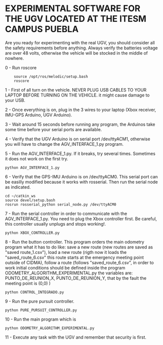 
# EXPERIMENTAL SOFTWARE FOR THE UGV LOCATED AT THE ITESM CAMPUS PUEBLA
Are you ready for experimenting with the real UGV, you should consider all the safety requirements before anything. Always verify the batteries voltage are over 48 volts, otherwise the vehicle will be stocked in the middle of nowhere. 

0 - Run roscore

        source /opt/ros/melodic/setup.bash
        roscore
        
1 - First of all turn on the vehicle. NEVER PLUG USB CABLES TO YOUR LAPTOP BEFORE TURNING ON THE VEHICLE. it might cause damage to your USB.

2 - Once everything is on, plug in the 3 wires to your laptop (Xbox receiver, IMU-GPS Arduino, UGV Arduino).

3 - Wait around 15 seconds before running any program, the Arduinos take some time before your serial ports are available.

4 - Verify that the UGV Arduino is on serial port /dev/ttyACM1, otherwise you will have to change the AGV_INTERFACE_1.py program.

5 - Run the AGV_INTERFACE_1.py. If it breaks, try several times. Sometimes it does not work on the first try.

    python AGV_INTERFACE_1.py
6 - Verify that the GPS-IMU Arduino is on /dev/ttyACM0. This serial port can be easilly modified because it works with rosserial. Then run the serial node as indicated.
    
    cd ~/catkin_ws
    source devel/setup.bash
    rosrun rosserial_python serial_node.py /dev/ttyACM0
    
7 - Run the serial controller in order to communicate with the AGV_INTERFACE_1.py. You need to plug the Xbox controller first. Be careful, this controller usually unplugs and stops working!.

    python XBOX_CONTROLLER.py
    
8 - Run the button controller. This program orders the main odometry program what it has to do like: save a new route (new routes are saved as "saved route_1.csv"), load a new route (rigth now it loads the "saved_route_6.csv" this route starts at the emergency meeting point outside of CIDMA), follow a route (follows "saved_route_6.csv", in order to work initial conditions should be defined inside the program ODOMETRY_ALGORITHM_EXPERIMENTAL.py the variables are: PUNTO_DE_REUNION_X, PUNTO_DE_REUNION_Y, that by the fault the meeting point is (0,0) )

    python CONTROL_INTEGRADO.py
    
9 - Run the pure pursuit controller. 
    
    python PURE_PURSUIT_CONTROLLER.py
    
10 - Run the main program which is 
    
    python ODOMETRY_ALGORITHM_EXPERIMENTAL.py
    
11 - Execute any task with the UGV and remember that security is first.

